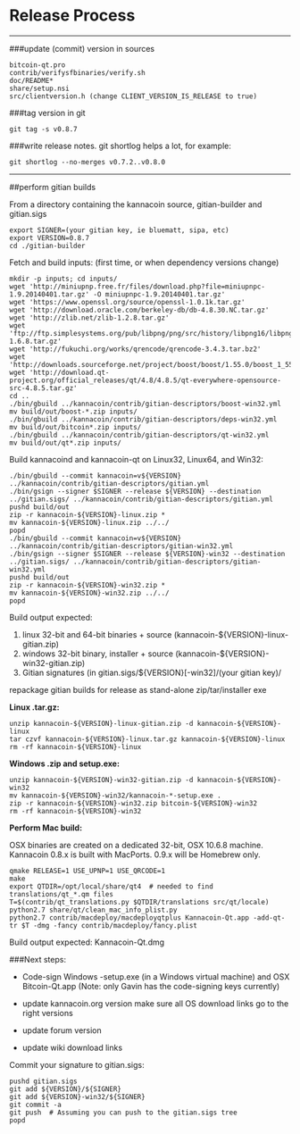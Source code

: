 Release Process
====================

* * *

###update (commit) version in sources


	bitcoin-qt.pro
	contrib/verifysfbinaries/verify.sh
	doc/README*
	share/setup.nsi
	src/clientversion.h (change CLIENT_VERSION_IS_RELEASE to true)

###tag version in git

	git tag -s v0.8.7

###write release notes. git shortlog helps a lot, for example:

	git shortlog --no-merges v0.7.2..v0.8.0

* * *

##perform gitian builds

 From a directory containing the kannacoin source, gitian-builder and gitian.sigs
  
	export SIGNER=(your gitian key, ie bluematt, sipa, etc)
	export VERSION=0.8.7
	cd ./gitian-builder

 Fetch and build inputs: (first time, or when dependency versions change)

	mkdir -p inputs; cd inputs/
	wget 'http://miniupnp.free.fr/files/download.php?file=miniupnpc-1.9.20140401.tar.gz' -O miniupnpc-1.9.20140401.tar.gz'
	wget 'https://www.openssl.org/source/openssl-1.0.1k.tar.gz'
	wget 'http://download.oracle.com/berkeley-db/db-4.8.30.NC.tar.gz'
	wget 'http://zlib.net/zlib-1.2.8.tar.gz'
	wget 'ftp://ftp.simplesystems.org/pub/libpng/png/src/history/libpng16/libpng-1.6.8.tar.gz'
	wget 'http://fukuchi.org/works/qrencode/qrencode-3.4.3.tar.bz2'
	wget 'http://downloads.sourceforge.net/project/boost/boost/1.55.0/boost_1_55_0.tar.bz2'
	wget 'http://download.qt-project.org/official_releases/qt/4.8/4.8.5/qt-everywhere-opensource-src-4.8.5.tar.gz'
	cd ..
	./bin/gbuild ../kannacoin/contrib/gitian-descriptors/boost-win32.yml
	mv build/out/boost-*.zip inputs/
	./bin/gbuild ../kannacoin/contrib/gitian-descriptors/deps-win32.yml
	mv build/out/bitcoin*.zip inputs/
	./bin/gbuild ../kannacoin/contrib/gitian-descriptors/qt-win32.yml
	mv build/out/qt*.zip inputs/

 Build kannacoind and kannacoin-qt on Linux32, Linux64, and Win32:
  
	./bin/gbuild --commit kannacoin=v${VERSION} ../kannacoin/contrib/gitian-descriptors/gitian.yml
	./bin/gsign --signer $SIGNER --release ${VERSION} --destination ../gitian.sigs/ ../kannacoin/contrib/gitian-descriptors/gitian.yml
	pushd build/out
	zip -r kannacoin-${VERSION}-linux.zip *
	mv kannacoin-${VERSION}-linux.zip ../../
	popd
	./bin/gbuild --commit kannacoin=v${VERSION} ../kannacoin/contrib/gitian-descriptors/gitian-win32.yml
	./bin/gsign --signer $SIGNER --release ${VERSION}-win32 --destination ../gitian.sigs/ ../kannacoin/contrib/gitian-descriptors/gitian-win32.yml
	pushd build/out
	zip -r kannacoin-${VERSION}-win32.zip *
	mv kannacoin-${VERSION}-win32.zip ../../
	popd

  Build output expected:

  1. linux 32-bit and 64-bit binaries + source (kannacoin-${VERSION}-linux-gitian.zip)
  2. windows 32-bit binary, installer + source (kannacoin-${VERSION}-win32-gitian.zip)
  3. Gitian signatures (in gitian.sigs/${VERSION}[-win32]/(your gitian key)/

repackage gitian builds for release as stand-alone zip/tar/installer exe

**Linux .tar.gz:**

	unzip kannacoin-${VERSION}-linux-gitian.zip -d kannacoin-${VERSION}-linux
	tar czvf kannacoin-${VERSION}-linux.tar.gz kannacoin-${VERSION}-linux
	rm -rf kannacoin-${VERSION}-linux

**Windows .zip and setup.exe:**

	unzip kannacoin-${VERSION}-win32-gitian.zip -d kannacoin-${VERSION}-win32
	mv kannacoin-${VERSION}-win32/kannacoin-*-setup.exe .
	zip -r kannacoin-${VERSION}-win32.zip bitcoin-${VERSION}-win32
	rm -rf kannacoin-${VERSION}-win32

**Perform Mac build:**

  OSX binaries are created on a dedicated 32-bit, OSX 10.6.8 machine.
  Kannacoin 0.8.x is built with MacPorts.  0.9.x will be Homebrew only.

	qmake RELEASE=1 USE_UPNP=1 USE_QRCODE=1
	make
	export QTDIR=/opt/local/share/qt4  # needed to find translations/qt_*.qm files
	T=$(contrib/qt_translations.py $QTDIR/translations src/qt/locale)
	python2.7 share/qt/clean_mac_info_plist.py
	python2.7 contrib/macdeploy/macdeployqtplus Kannacoin-Qt.app -add-qt-tr $T -dmg -fancy contrib/macdeploy/fancy.plist

 Build output expected: Kannacoin-Qt.dmg

###Next steps:

* Code-sign Windows -setup.exe (in a Windows virtual machine) and
  OSX Bitcoin-Qt.app (Note: only Gavin has the code-signing keys currently)

* update kannacoin.org version
  make sure all OS download links go to the right versions

* update forum version

* update wiki download links

Commit your signature to gitian.sigs:

	pushd gitian.sigs
	git add ${VERSION}/${SIGNER}
	git add ${VERSION}-win32/${SIGNER}
	git commit -a
	git push  # Assuming you can push to the gitian.sigs tree
	popd


